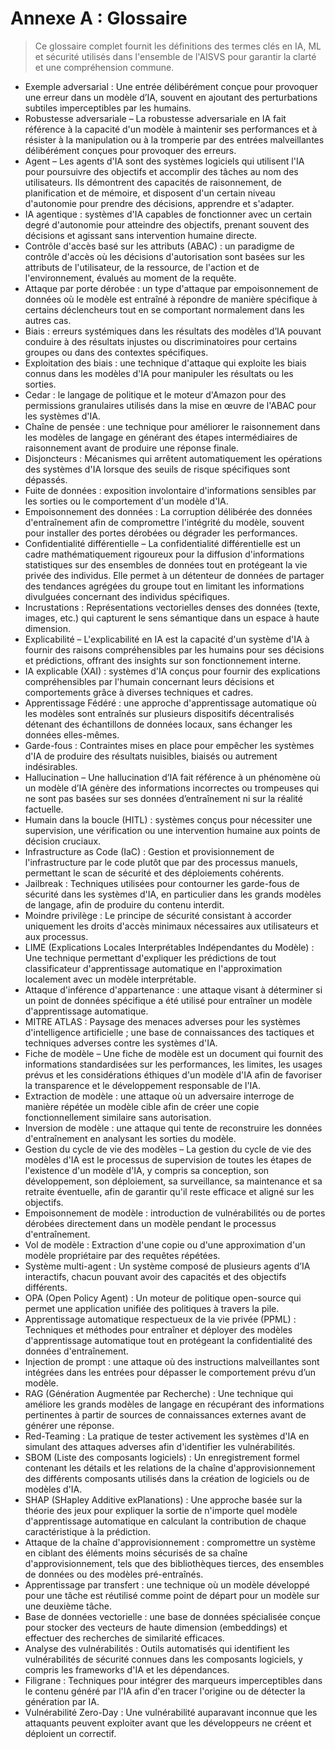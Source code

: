 # Annexe A : Glossaire

>Ce glossaire complet fournit les définitions des termes clés en IA, ML et sécurité utilisés dans l'ensemble de l'AISVS pour garantir la clarté et une compréhension commune.

* Exemple adversarial : Une entrée délibérément conçue pour provoquer une erreur dans un modèle d’IA, souvent en ajoutant des perturbations subtiles imperceptibles par les humains.
  ​
* Robustesse adversariale – La robustesse adversariale en IA fait référence à la capacité d'un modèle à maintenir ses performances et à résister à la manipulation ou à la tromperie par des entrées malveillantes délibérément conçues pour provoquer des erreurs.
  ​
* Agent – Les agents d'IA sont des systèmes logiciels qui utilisent l'IA pour poursuivre des objectifs et accomplir des tâches au nom des utilisateurs. Ils démontrent des capacités de raisonnement, de planification et de mémoire, et disposent d'un certain niveau d'autonomie pour prendre des décisions, apprendre et s'adapter.
  ​
* IA agentique : systèmes d'IA capables de fonctionner avec un certain degré d'autonomie pour atteindre des objectifs, prenant souvent des décisions et agissant sans intervention humaine directe.
  ​
* Contrôle d'accès basé sur les attributs (ABAC) : un paradigme de contrôle d'accès où les décisions d'autorisation sont basées sur les attributs de l'utilisateur, de la ressource, de l'action et de l'environnement, évalués au moment de la requête.
  ​
* Attaque par porte dérobée : un type d'attaque par empoisonnement de données où le modèle est entraîné à répondre de manière spécifique à certains déclencheurs tout en se comportant normalement dans les autres cas.
  ​
* Biais : erreurs systémiques dans les résultats des modèles d’IA pouvant conduire à des résultats injustes ou discriminatoires pour certains groupes ou dans des contextes spécifiques.
  ​
* Exploitation des biais : une technique d'attaque qui exploite les biais connus dans les modèles d'IA pour manipuler les résultats ou les sorties.
  ​
* Cedar : le langage de politique et le moteur d'Amazon pour des permissions granulaires utilisés dans la mise en œuvre de l'ABAC pour les systèmes d'IA.
  ​
* Chaîne de pensée : une technique pour améliorer le raisonnement dans les modèles de langage en générant des étapes intermédiaires de raisonnement avant de produire une réponse finale.
  ​
* Disjoncteurs : Mécanismes qui arrêtent automatiquement les opérations des systèmes d'IA lorsque des seuils de risque spécifiques sont dépassés.
  ​
* Fuite de données : exposition involontaire d'informations sensibles par les sorties ou le comportement d'un modèle d'IA.
  ​
* Empoisonnement des données : La corruption délibérée des données d'entraînement afin de compromettre l'intégrité du modèle, souvent pour installer des portes dérobées ou dégrader les performances.
  ​
* Confidentialité différentielle – La confidentialité différentielle est un cadre mathématiquement rigoureux pour la diffusion d'informations statistiques sur des ensembles de données tout en protégeant la vie privée des individus. Elle permet à un détenteur de données de partager des tendances agrégées du groupe tout en limitant les informations divulguées concernant des individus spécifiques.
  ​
* Incrustations : Représentations vectorielles denses des données (texte, images, etc.) qui capturent le sens sémantique dans un espace à haute dimension.
  ​
* Explicabilité – L'explicabilité en IA est la capacité d'un système d'IA à fournir des raisons compréhensibles par les humains pour ses décisions et prédictions, offrant des insights sur son fonctionnement interne.
  ​
* IA explicable (XAI) : systèmes d'IA conçus pour fournir des explications compréhensibles par l'humain concernant leurs décisions et comportements grâce à diverses techniques et cadres.
  ​
* Apprentissage Fédéré : une approche d'apprentissage automatique où les modèles sont entraînés sur plusieurs dispositifs décentralisés détenant des échantillons de données locaux, sans échanger les données elles-mêmes.
  ​
* Garde-fous : Contraintes mises en place pour empêcher les systèmes d'IA de produire des résultats nuisibles, biaisés ou autrement indésirables.
  ​
* Hallucination – Une hallucination d’IA fait référence à un phénomène où un modèle d’IA génère des informations incorrectes ou trompeuses qui ne sont pas basées sur ses données d’entraînement ni sur la réalité factuelle.
  ​
* Humain dans la boucle (HITL) : systèmes conçus pour nécessiter une supervision, une vérification ou une intervention humaine aux points de décision cruciaux.
  ​
* Infrastructure as Code (IaC) : Gestion et provisionnement de l'infrastructure par le code plutôt que par des processus manuels, permettant le scan de sécurité et des déploiements cohérents.
  ​
* Jailbreak : Techniques utilisées pour contourner les garde-fous de sécurité dans les systèmes d'IA, en particulier dans les grands modèles de langage, afin de produire du contenu interdit.
  ​
* Moindre privilège : Le principe de sécurité consistant à accorder uniquement les droits d'accès minimaux nécessaires aux utilisateurs et aux processus.
  ​
* LIME (Explications Locales Interprétables Indépendantes du Modèle) : Une technique permettant d'expliquer les prédictions de tout classificateur d'apprentissage automatique en l'approximation localement avec un modèle interprétable.
  ​
* Attaque d'inférence d'appartenance : une attaque visant à déterminer si un point de données spécifique a été utilisé pour entraîner un modèle d'apprentissage automatique.
  ​
* MITRE ATLAS : Paysage des menaces adverses pour les systèmes d'intelligence artificielle ; une base de connaissances des tactiques et techniques adverses contre les systèmes d'IA.
  ​
* Fiche de modèle – Une fiche de modèle est un document qui fournit des informations standardisées sur les performances, les limites, les usages prévus et les considérations éthiques d'un modèle d'IA afin de favoriser la transparence et le développement responsable de l'IA.
  ​
* Extraction de modèle : une attaque où un adversaire interroge de manière répétée un modèle cible afin de créer une copie fonctionnellement similaire sans autorisation.
  ​
* Inversion de modèle : une attaque qui tente de reconstruire les données d'entraînement en analysant les sorties du modèle.
  ​
* Gestion du cycle de vie des modèles – La gestion du cycle de vie des modèles d'IA est le processus de supervision de toutes les étapes de l'existence d'un modèle d'IA, y compris sa conception, son développement, son déploiement, sa surveillance, sa maintenance et sa retraite éventuelle, afin de garantir qu'il reste efficace et aligné sur les objectifs.
  ​
* Empoisonnement de modèle : introduction de vulnérabilités ou de portes dérobées directement dans un modèle pendant le processus d'entraînement.
  ​
* Vol de modèle : Extraction d'une copie ou d'une approximation d'un modèle propriétaire par des requêtes répétées.
  ​
* Système multi-agent : Un système composé de plusieurs agents d’IA interactifs, chacun pouvant avoir des capacités et des objectifs différents.
  ​
* OPA (Open Policy Agent) : Un moteur de politique open-source qui permet une application unifiée des politiques à travers la pile.
  ​
* Apprentissage automatique respectueux de la vie privée (PPML) : Techniques et méthodes pour entraîner et déployer des modèles d'apprentissage automatique tout en protégeant la confidentialité des données d'entraînement.
  ​
* Injection de prompt : une attaque où des instructions malveillantes sont intégrées dans les entrées pour dépasser le comportement prévu d’un modèle.
  ​
* RAG (Génération Augmentée par Recherche) : Une technique qui améliore les grands modèles de langage en récupérant des informations pertinentes à partir de sources de connaissances externes avant de générer une réponse.
  ​
* Red-Teaming : La pratique de tester activement les systèmes d'IA en simulant des attaques adverses afin d'identifier les vulnérabilités.
  ​
* SBOM (Liste des composants logiciels) : Un enregistrement formel contenant les détails et les relations de la chaîne d'approvisionnement des différents composants utilisés dans la création de logiciels ou de modèles d'IA.
  ​
* SHAP (SHapley Additive exPlanations) : Une approche basée sur la théorie des jeux pour expliquer la sortie de n'importe quel modèle d'apprentissage automatique en calculant la contribution de chaque caractéristique à la prédiction.
  ​
* Attaque de la chaîne d'approvisionnement : compromettre un système en ciblant des éléments moins sécurisés de sa chaîne d'approvisionnement, tels que des bibliothèques tierces, des ensembles de données ou des modèles pré-entraînés.
  ​
* Apprentissage par transfert : une technique où un modèle développé pour une tâche est réutilisé comme point de départ pour un modèle sur une deuxième tâche.
  ​
* Base de données vectorielle : une base de données spécialisée conçue pour stocker des vecteurs de haute dimension (embeddings) et effectuer des recherches de similarité efficaces.
  ​
* Analyse des vulnérabilités : Outils automatisés qui identifient les vulnérabilités de sécurité connues dans les composants logiciels, y compris les frameworks d'IA et les dépendances.
  ​
* Filigrane : Techniques pour intégrer des marqueurs imperceptibles dans le contenu généré par l'IA afin d'en tracer l'origine ou de détecter la génération par IA.
  ​
* Vulnérabilité Zero-Day : Une vulnérabilité auparavant inconnue que les attaquants peuvent exploiter avant que les développeurs ne créent et déploient un correctif.

